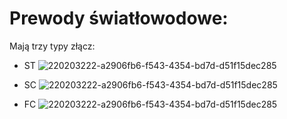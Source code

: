 # Prewody światłowodowe:
Mają trzy typy złącz:
- ST ![220203222-a2906fb6-f543-4354-bd7d-d51f15dec285](https://github.com/user-attachments/assets/4c74ce83-043d-4173-bcd5-360019725454)

- SC ![220203222-a2906fb6-f543-4354-bd7d-d51f15dec285](https://github.com/user-attachments/assets/b3cc01fb-f0c4-437e-909e-482f8f576985)

- FC ![220203222-a2906fb6-f543-4354-bd7d-d51f15dec285](https://github.com/user-attachments/assets/c6673063-c369-44fa-a40c-8af642db1bbd)

